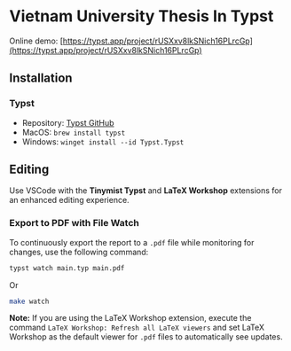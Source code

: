 # Vietnam University Thesis In Typst

Online demo: [https://typst.app/project/rUSXxv8lkSNich16PLrcGp](https://typst.app/project/rUSXxv8lkSNich16PLrcGp)

## Installation

### Typst

- Repository: [Typst GitHub](https://github.com/typst/typst)
- MacOS: `brew install typst`
- Windows: `winget install --id Typst.Typst`

## Editing

Use VSCode with the **Tinymist Typst** and **LaTeX Workshop** extensions for an enhanced editing experience.

### Export to PDF with File Watch

To continuously export the report to a `.pdf` file while monitoring for changes, use the following command:

```sh
typst watch main.typ main.pdf
```

Or

```sh
make watch
```

**Note:** If you are using the LaTeX Workshop extension, execute the command `LaTeX Workshop: Refresh all LaTeX viewers` and set LaTeX Workshop as the default viewer for `.pdf` files to automatically see updates.
